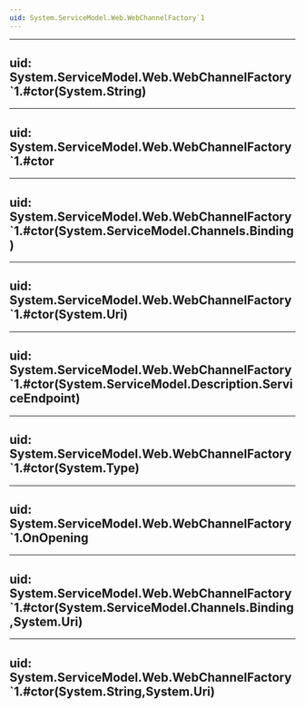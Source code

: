 ```yaml
---
uid: System.ServiceModel.Web.WebChannelFactory`1
---
```


---
uid: System.ServiceModel.Web.WebChannelFactory`1.#ctor(System.String)
---

---
uid: System.ServiceModel.Web.WebChannelFactory`1.#ctor
---

---
uid: System.ServiceModel.Web.WebChannelFactory`1.#ctor(System.ServiceModel.Channels.Binding)
---

---
uid: System.ServiceModel.Web.WebChannelFactory`1.#ctor(System.Uri)
---

---
uid: System.ServiceModel.Web.WebChannelFactory`1.#ctor(System.ServiceModel.Description.ServiceEndpoint)
---

---
uid: System.ServiceModel.Web.WebChannelFactory`1.#ctor(System.Type)
---

---
uid: System.ServiceModel.Web.WebChannelFactory`1.OnOpening
---

---
uid: System.ServiceModel.Web.WebChannelFactory`1.#ctor(System.ServiceModel.Channels.Binding,System.Uri)
---

---
uid: System.ServiceModel.Web.WebChannelFactory`1.#ctor(System.String,System.Uri)
---
